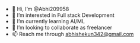 - 👋 Hi, I’m @Abhi209958
- 👀 I’m interested in Full stack Development
- 🌱 I’m currently learning AI/ML
- 💞️ I’m looking to collaborate as freelancer
- 📫 Reach me through abhishekun342@gmail.com
<!---

--->
